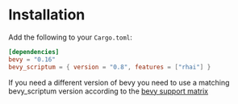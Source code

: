 # Installation

Add the following to your `Cargo.toml`:

```toml
[dependencies]
bevy = "0.16"
bevy_scriptum = { version = "0.8", features = ["rhai"] }
```

If you need a different version of bevy you need to use a matching bevy_scriptum
version according to the [bevy support matrix](../bevy_support_matrix.md)

